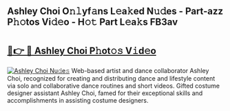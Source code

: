 ## Ashley Choi O𝚗𝚕yf𝚊ns L𝚎a𝚔ed N𝚞𝚍es - Part-azz P𝚑𝚘tos Vi𝚍𝚎o - H𝚘𝚝 Part L𝚎a𝚔s FB3av

# <h2><a href="http://kf6xibw.oniu.top/?m=Ashley+Choi">🔗👉 🔴 Ashley Choi P𝚑ot𝚘𝚜 V𝚒d𝚎o</a></h2>

[![Ashley Choi Nu𝚍e𝚜](https://i.imgur.com/0qMVB7G.gif)](http://kf6xibw.oniu.top/?m=Ashley+Choi)
Web-based artist and dance collaborator Ashley Choi, recognized for creating and distributing dance and lifestyle content via solo and collaborative dance routines and short videos. Gifted costume designer assistant Ashley Choi, famed for their exceptional skills and accomplishments in assisting costume designers.  

